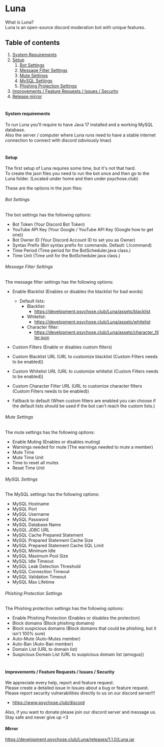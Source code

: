 # Luna
What is Luna?  
Luna is an open-source discord moderation bot with unique features.

## Table of contents
1. [System Requirements](#systemrequirements)
2. [Setup](#setup)
    1. [Bot Settings](#botsettings)
    2. [Message Filter Settings](#messagefiltersettings)
    3. [Mute Settings](#mutesettings)
    4. [MySQL Settings](#mysqlsettings)
    5. [Phishing Protection Settings](#phishingprotectionsettings)
3. [Improvements / Feature Requests / Issues / Security](#issues)
4. [Release mirror](#mirror)

#

#### System requirements <a name="systemrequirements"></a>

To run Luna you'll require to have Java 17 installed and a working MySQL database.  
Also the server / computer where Luna runs need to have a stable internet connection to connect with discord (obviously lmao)

#

#### Setup <a name="setup"></a>

The first setup of Luna requires some time, but it's not that hard.  
To create the json files you need to run the bot once and then go to the Luna folder. (Located under home and then under psychose.club)

These are the options in the json files:

###### Bot Settings <a name="botsettings"></a>
The bot settings has the following options:
- Bot Token (Your Discord Bot Token)
- YouTube API Key (Your Google / YouTube API Key (Google how to get one))
- Bot Owner ID (Your Discord Account ID to set you as Owner)
- Syntax Prefix (Bot syntax prefix for commands. Default: L!command)
- Time Period (Time period for the BotScheduler.java class.)
- Time Unit (Time unit for the BotScheduler.java class.)

###### Message Filter Settings <a name="messagefiltersettings"></a>
The message filter settings has the following options:
- Enable Blacklist (Enables or disables the blacklist for bad words)
    - Default lists:
        - Blacklist:
            - https://development.psychose.club/Luna/assets/blacklist
        - Whitelist:
            - https://development.psychose.club/Luna/assets/whitelist
        - Character filter:
            - https://development.psychose.club/Luna/assets/character_filter.json

- Custom Filters (Enable or disables custom filters)
- Custom Blacklist URL (URL to customize blacklist (Custom Filters needs to be enabled))
- Custom Whitelist URL (URL to customize whitelist (Custom Filters needs to be enabled))
- Custom Character Filter URL (URL to customize character filters (Custom Filters needs to be enabled))
- Fallback to default (When custom filters are enabled you can choose if the default lists should be used if the bot can't reach the custom lists.)

###### Mute Settings <a name="mutesettings"></a>
The mute settings has the following options:
- Enable Muting (Enables or disables muting)
- Warnings needed for mute (The warnings needed to mute a member)
- Mute Time
- Mute Time Unit
- Time to reset all mutes
- Reset Time Unit

###### MySQL Settings <a name="mysqlsettings"></a>
The MySQL settings has the following options:
- MySQL Hostname
- MySQL Port
- MySQL Username
- MySQL Password
- MySQL Database Name
- MySQL JDBC URL
- MySQL Cache Prepared Statement
- MySQL Prepared Statement Cache Size
- MySQL Prepared Statement Cache SQL Limit
- MySQL Minimum Idle
- MySQL Maximum Pool Size
- MySQL Idle Timeout
- MySQL Leak Detection Threshold
- MySQL Connection Timeout
- MySQL Validation Timeout
- MySQL Max Lifetime

###### Phishing Protection Settings <a name="phishingprotectionsettings"></a>
The Phishing protection settings has the following options:
- Enable Phishing Protection (Enables or disables the protection)
- Block domains (Block phishing domains)
- Block suspicious domains (Block domains that could be phishing, but it isn't 100% sure)
- Auto-Mute (Auto-Mutes member)
- Auto-Ban (Auto-Ban member)
- Domain List (URL to domain list)
- Suspicious Domain List (URL to suspicious domain list (amogus))
# 



#### Improvements / Feature Requests / Issues / Security <a name="issues"></a>
We appreciate every help, report and feature request.  
Please create a detailed issue in Issues about a bug or feature request.  
Please report security vulnerabilities directly to us on our discord server!!!
- https://www.psychose.club/discord


Also, if you want to donate please join our discord server and message us.  
Stay safe and never give up <3

#### Mirror <a name="mirror"></a>

https://development.psychose.club/Luna/releases/1.1.0/Luna.jar